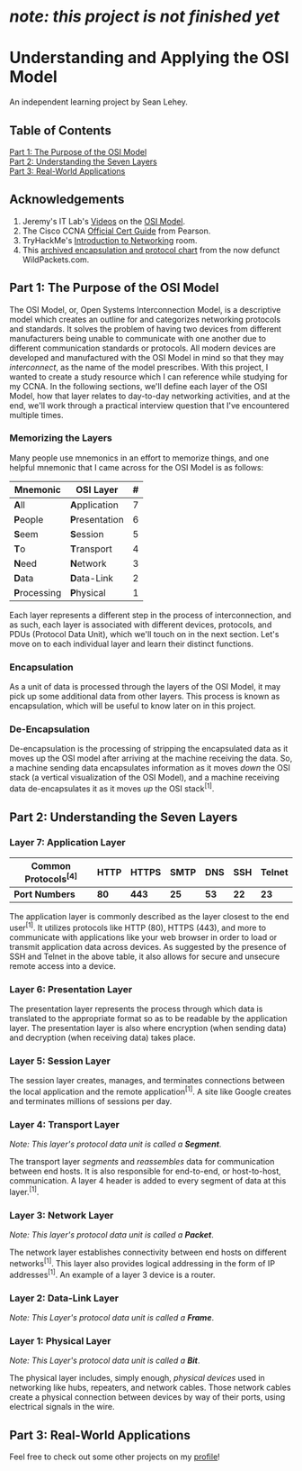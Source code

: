 # ***note: this project is not finished yet***

# Understanding and Applying the OSI Model
An independent learning project by Sean Lehey.

## Table of Contents

[Part 1: The Purpose of the OSI Model](#part-1-the-purpose-of-the-osi-model)   
[Part 2: Understanding the Seven Layers](#part-2-understanding-the-seven-layers)   
[Part 3: Real-World Applications](#part-3-real-world-applications)   


## Acknowledgements

1. Jeremy's IT Lab's [Videos](https://www.youtube.com/watch?v=t-ai8JzhHuY) on the [OSI Model](https://www.youtube.com/watch?v=7nmYoL0t2tU).   
2. The Cisco CCNA [Official Cert Guide](https://www.pearson.com/us/higher-education/program/Odom-CCNA-200-301-Official-Cert-Guide-Library/PGM2166706.html) from Pearson.   
3. TryHackMe's [Introduction to Networking](https://tryhackme.com/room/introtonetworking) room.
4. This [archived encapsulation and protocol chart](https://web.archive.org/web/20120529200700/http://www.wildpackets.com/elements/misc/WP_encapsulation_chart.pdf) from the now defunct WildPackets.com.


## Part 1: The Purpose of the OSI Model

The OSI Model, or, Open Systems Interconnection Model, is a descriptive model which creates an outline for and categorizes networking protocols and standards. It solves the problem of having two devices from different manufacturers being unable to communicate with one another due to different communication standards or protocols. All modern devices are developed and manufactured with the OSI Model in mind so that they may *interconnect*, as the name of the model prescribes. With this project, I wanted to create a study resource which I can reference while studying for my CCNA. In the following sections, we'll define each layer of the OSI Model, how that layer relates to day-to-day networking activities, and at the end, we'll work through a practical interview question that I've encountered multiple times.

### Memorizing the Layers

Many people use mnemonics in an effort to memorize things, and one helpful mnemonic that I came across for the OSI Model is as follows:  

| Mnemonic  | OSI Layer  | #  |
|---|---|---|
| **A**ll  | **A**pplication  | 7  |
| **P**eople  | **P**resentation  | 6  |
| **S**eem  | **S**ession  | 5  |
| **T**o  | **T**ransport  | 4  |
| **N**eed  | **N**etwork  | 3  |
| **D**ata  | **D**ata-Link  | 2  |
| **P**rocessing  | **P**hysical  | 1  |

Each layer represents a different step in the process of interconnection, and as such, each layer is associated with different devices, protocols, and PDUs (Protocol Data Unit), which we'll touch on in the next section. Let's move on to each individual layer and learn their distinct functions.

### Encapsulation
As a unit of data is processed through the layers of the OSI Model, it may pick up some additional data from other layers. This process is known as encapsulation, which will be useful to know later on in this project.

### De-Encapsulation
De-encapsulation is the processing of stripping the encapsulated data as it moves up the OSI model after arriving at the machine receiving the data. So, a machine sending data encapsulates information as it moves *down* the OSI stack (a vertical visualization of the OSI Model), and a machine receiving data de-encapsulates it as it moves *up* the OSI stack<sup>[1]</sup>.

## Part 2: Understanding the Seven Layers

### Layer 7: Application Layer

| Common Protocols<sup>[4]</sup>  | HTTP  | HTTPS  | SMTP  | DNS  | SSH  | Telnet  |
|---|---|---|---|---|---|---|
| **Port Numbers**  | **80**  | **443**  | **25**  | **53**  | **22**  | **23**  |

The application layer is commonly described as the layer closest to the end user<sup>[1]</sup>. It utilizes protocols like HTTP (80), HTTPS (443), and more to communicate with applications like your web browser in order to load or transmit application data across devices. As suggested by the presence of SSH and Telnet in the above table, it also allows for secure and unsecure remote access into a device.

### Layer 6: Presentation Layer

The presentation layer represents the process through which data is translated to the appropriate format so as to be readable by the application layer. The presentation layer is also where encryption (when sending data) and decryption (when receiving data) takes place.

### Layer 5: Session Layer

The session layer creates, manages, and terminates connections between the local application and the remote application<sup>[1]</sup>. A site like Google creates and terminates millions of sessions per day.

### Layer 4: Transport Layer
*Note: This layer's protocol data unit is called a **Segment***.   

The transport layer *segments* and *reassembles* data for communication between end hosts. It is also responsible for end-to-end, or host-to-host, communication. A layer 4 header is added to every segment of data at this layer.<sup>[1]</sup>.

### Layer 3: Network Layer
*Note: This layer's protocol data unit is called a **Packet***.   

The network layer establishes connectivity between end hosts on different networks<sup>[1]</sup>. This layer also provides logical addressing in the form of IP addresses<sup>[1]</sup>. An example of a layer 3 device is a router.

### Layer 2: Data-Link Layer
*Note: This Layer's protocol data unit is called a **Frame***.   



### Layer 1: Physical Layer
*Note: This Layer's protocol data unit is called a  **Bit***.   



The physical layer includes, simply enough, *physical devices* used in networking like hubs, repeaters, and network cables. Those network cables create a physical connection between devices by way of their ports, using electrical signals in the wire.

## Part 3: Real-World Applications

Feel free to check out some other projects on my [profile](https://github.com/seanlehey)!
